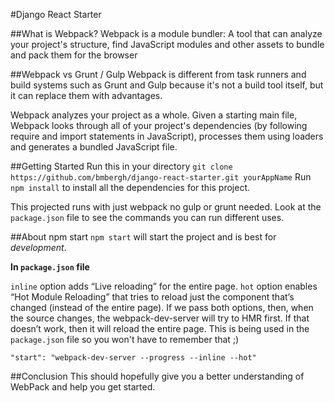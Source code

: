 #Django React Starter

##What is Webpack?
Webpack is a module bundler: A tool that can analyze your project's structure, 
find JavaScript modules and other assets to bundle and pack them for the browser

##Webpack vs Grunt / Gulp
Webpack is different from task runners and build systems such as Grunt and Gulp 
because it's not a build tool itself, but it can replace them with advantages.

Webpack analyzes your project as a whole. Given a starting main file, 
Webpack looks through all of your project's dependencies (by following require 
and import statements in JavaScript), processes them using loaders and generates a bundled JavaScript file.

##Getting Started
Run this in your directory `git clone https://github.com/bmbergh/django-react-starter.git yourAppName`
Run `npm install` to install all the dependencies for this project.

This projected runs with just webpack no gulp or grunt needed. 
Look at the `package.json` file to see the commands you can run different uses.

##About npm start
`npm start` will start the project and is best for *development*.

**In `package.json` file**

`inline` option adds “Live reloading” for the entire page. `hot` option enables “Hot Module Reloading” that tries to reload just the component that’s changed (instead of the entire page). If we pass both options, then, when the source changes, the webpack-dev-server will try to HMR first. If that doesn’t work, then it will reload the entire page. This is being used in 
the `package.json` file so you won't have to remember that ;) 

`"start": "webpack-dev-server --progress --inline --hot"` 

##Conclusion
This should hopefully give you a better understanding of WebPack and help you get started. 
